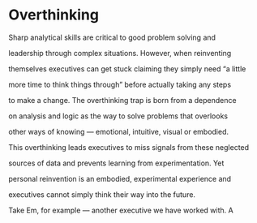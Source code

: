 # Overthinking

Sharp analytical skills are critical to good problem solving and

leadership through complex situations. However, when reinventing

themselves executives can get stuck claiming they simply need “a little

more time to think things through” before actually taking any steps

to make a change. The overthinking trap is born from a dependence

on analysis and logic as the way to solve problems that overlooks

other ways of knowing — emotional, intuitive, visual or embodied.

This overthinking leads executives to miss signals from these neglected

sources of data and prevents learning from experimentation. Yet

personal reinvention is an embodied, experimental experience and

executives cannot simply think their way into the future.

Take Em, for example — another executive we have worked with. A